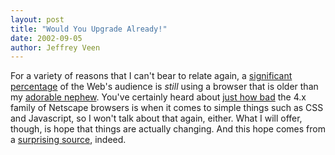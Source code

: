 ```yaml
--- 
layout: post
title: "Would You Upgrade Already!"
date: 2002-09-05
author: Jeffrey Veen
---
```

For a variety of reasons that I can't bear to relate again, a <a href="http://www.upsdell.com/BrowserNews/stat.htm">significant percentage</a> of the Web's audience is <i>still</i> using a browser that is older than my <a href="http://veen.com/noah/">adorable nephew</a>. You've certainly heard about <a href="http://www.alistapart.com/stories/died/died1.html">just how bad</a> the 4.x family of Netscape browsers is when it comes to simple things such as CSS and Javascript, so I won't talk about that again, either. What I will offer, though, is hope that things are actually changing. And this hope comes from a <a href="http://home.netscape.com/detour.adp">surprising source</a>, indeed.
&#8203;